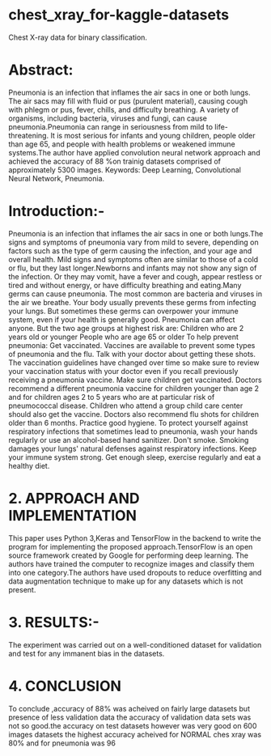 # chest_xray_for-kaggle-datasets
Chest X-ray data for binary classification.


# Abstract:
Pneumonia is an infection that inflames the air sacs in one or both lungs. The air sacs may fill with fluid or pus (purulent material), causing cough with phlegm or pus, fever, chills, and difficulty breathing. A variety of organisms, including bacteria, viruses and fungi, can cause pneumonia.Pneumonia can range in seriousness from mild to life-threatening. It is most serious for infants and young children, people older than age 65, and people with health problems or weakened immune systems.The author have applied convolution neural network approach and achieved the  accuracy of 88 %on trainig datasets comprised of approximately 5300 images.
Keywords: Deep Learning, Convolutional Neural Network, Pneumonia.
# Introduction:-
Pneumonia is an infection that inflames the air sacs in one or both lungs.The signs and symptoms of pneumonia vary from mild to severe, depending on factors such as the type of germ causing the infection, and your age and overall health. Mild signs and symptoms often are similar to those of a cold or flu, but they last longer.Newborns and infants may not show any sign of the infection. Or they may vomit, have a fever and cough, appear restless or tired and without energy, or have difficulty breathing and eating.Many germs can cause pneumonia. The most common are bacteria and viruses in the air we breathe. Your body usually prevents these germs from infecting your lungs. But sometimes these germs can overpower your immune system, even if your health is generally good.
Pneumonia can affect anyone. But the two age groups at highest risk are:
Children who are 2 years old or younger
People who are age 65 or older
To help prevent pneumonia:
Get vaccinated. Vaccines are available to prevent some types of pneumonia and the flu. Talk with your doctor about getting these shots. The vaccination guidelines have changed over time so make sure to review your vaccination status with your doctor even if you recall previously receiving a pneumonia vaccine.
Make sure children get vaccinated. Doctors recommend a different pneumonia vaccine for children younger than age 2 and for children ages 2 to 5 years who are at particular risk of pneumococcal disease. Children who attend a group child care center should also get the vaccine. Doctors also recommend flu shots for children older than 6 months.
Practice good hygiene. To protect yourself against respiratory infections that sometimes lead to pneumonia, wash your hands regularly or use an alcohol-based hand sanitizer.
Don't smoke. Smoking damages your lungs' natural defenses against respiratory infections.
Keep your immune system strong. Get enough sleep, exercise regularly and eat a healthy diet.
# 2. APPROACH AND IMPLEMENTATION
This paper uses Python 3,Keras  and TensorFlow in the backend to write the program for implementing the proposed approach.TensorFlow is an open source framework created by Google for performing deep learning. The authors have trained the computer to recognize images and classify them into one category.The authors have used dropouts to reduce overfitting and data augmentation technique to make up for any datasets which is not present.

 

 
# 3. RESULTS:-
The experiment was carried out on a well-conditioned dataset for validation and test for any immanent bias in the datasets.

# 4. CONCLUSION
To conclude ,accuracy of 88% was acheived on fairly large datasets but presence of less validation data the accuracy of validation data sets was not so good.the accuracy on test datasets however was very good on 600 images datasets the highest accuracy acheived for NORMAL ches xray was 80% and for pneumonia was 96
 
 
 
 

